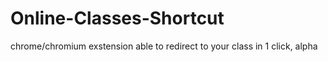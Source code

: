 # Online-Classes-Shortcut
chrome/chromium exstension able to redirect to your class in 1 click, alpha 

